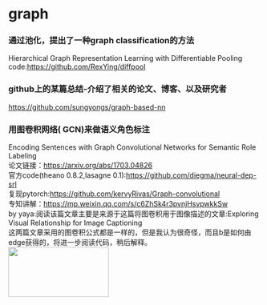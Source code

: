 # graph

### 通过池化，提出了一种graph classification的方法</br>
Hierarchical Graph Representation Learning with Differentiable Pooling</br>
code:https://github.com/RexYing/diffpool</br>


### github上的某篇总结-介绍了相关的论文、博客、以及研究者</br>
https://github.com/sungyongs/graph-based-nn</br>

### 用图卷积网络( GCN)来做语义角色标注</br>
Encoding Sentences with Graph Convolutional Networks for Semantic Role Labeling</br>
论文链接：https://arxiv.org/abs/1703.04826</br>
官方code(theano 0.8.2,lasagne 0.1):https://github.com/diegma/neural-dep-srl</br>
复现pytorch:https://github.com/kervyRivas/Graph-convolutional</br>
专知讲解：https://mp.weixin.qq.com/s/c6ZhSk4r3pvnjHsvpwkkSw</br>
by yaya:阅读该篇文章主要是来源于这篇将图卷积用于图像描述的文章:Exploring Visual Relationship for Image Captioning</br>
这两篇文章采用的图卷积公式都是一样的，但是我认为很奇怪，而且b是如何由edge获得的，将进一步阅读代码，稍后解释。</br>
<img src="https://github.com/ShiYaya/graph/blob/master/images/gcn%2Bformulation.png" width="200" height="100" ></br>
